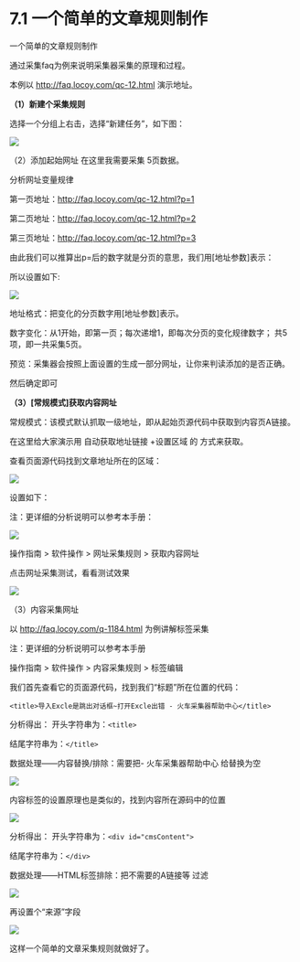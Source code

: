 # 7.1 一个简单的文章规则制作

一个简单的文章规则制作

通过采集faq为例来说明采集器采集的原理和过程。

本例以 http://faq.locoy.com/qc-12.html 演示地址。

**（1）新建个采集规则**

选择一个分组上右击，选择“新建任务”，如下图：

![](http://imgs.leesven.com/2016/locoyimgs/106.png)

（2）添加起始网址
在这里我需要采集 5页数据。

分析网址变量规律

第一页地址：http://faq.locoy.com/qc-12.html?p=1

第二页地址：http://faq.locoy.com/qc-12.html?p=2

第三页地址：http://faq.locoy.com/qc-12.html?p=3

由此我们可以推算出p=后的数字就是分页的意思，我们用[地址参数]表示：

所以设置如下:

![](http://imgs.leesven.com/2016/locoyimgs/107.png)

地址格式：把变化的分页数字用[地址参数]表示。

数字变化：从1开始，即第一页；每次递增1，即每次分页的变化规律数字； 共5项，即一共采集5页。

预览：采集器会按照上面设置的生成一部分网址，让你来判读添加的是否正确。

然后确定即可

**（3）[常规模式]获取内容网址**

常规模式：该模式默认抓取一级地址，即从起始页源代码中获取到内容页A链接。

在这里给大家演示用 自动获取地址链接 +设置区域 的 方式来获取。

查看页面源代码找到文章地址所在的区域：

![](http://imgs.leesven.com/2016/locoyimgs/108.png)

设置如下：

注：更详细的分析说明可以参考本手册：

![](http://imgs.leesven.com/2016/locoyimgs/109.png)

操作指南 > 软件操作 > 网址采集规则 > 获取内容网址

点击网址采集测试，看看测试效果

![](http://imgs.leesven.com/2016/locoyimgs/110.png)

（3）内容采集网址

以 http://faq.locoy.com/q-1184.html 为例讲解标签采集

注：更详细的分析说明可以参考本手册

操作指南 > 软件操作 > 内容采集规则 > 标签编辑

我们首先查看它的页面源代码，找到我们“标题”所在位置的代码：

```<title>导入Excle是跳出对话框~打开Excle出错 - 火车采集器帮助中心</title>```

分析得出： 开头字符串为：```<title>```

结尾字符串为：```</title>```

数据处理——内容替换/排除：需要把- 火车采集器帮助中心 给替换为空

![](http://imgs.leesven.com/2016/locoyimgs/112.png)

内容标签的设置原理也是类似的，找到内容所在源码中的位置

![](http://imgs.leesven.com/2016/locoyimgs/111.png)

分析得出： 开头字符串为：```<div id="cmsContent">```

结尾字符串为：```</div>```

数据处理——HTML标签排除：把不需要的A链接等 过滤

![](http://imgs.leesven.com/2016/locoyimgs/113.png)

再设置个“来源”字段

![](http://imgs.leesven.com/2016/locoyimgs/114.png)

这样一个简单的文章采集规则就做好了。